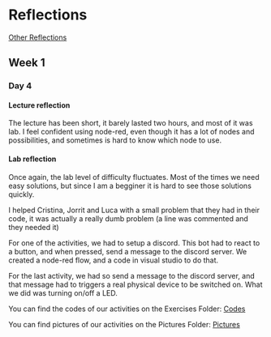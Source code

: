 # Reflections
[Other Reflections](../README.md)

## Week 1

### Day 4

#### Lecture reflection
The lecture has been short, it barely lasted two hours, and most of it was lab. I feel confident using node-red, even though it has a lot of nodes and possibilities, and sometimes is hard to know which node to use.

#### Lab reflection
Once again, the lab level of difficulty fluctuates. Most of the times we need easy solutions, but since I am a begginer it is hard to see those solutions quickly.

I helped Cristina, Jorrit and Luca with a small problem that they had in their code, it was actually a really dumb problem (a line was commented and they needed it)

For one of the activities, we had to setup a discord. This bot had to react to a button, and when pressed, send a message to the discord server. We created a node-red flow, and a code in visual studio to do that.

For the last activity, we had so send a message to the discord server, and that message had to triggers a real physical device to be switched on. What we did was turning on/off a LED.

You can find the codes of our activities on the Exercises Folder:
[Codes](/Teamfolder/Group1/exercises/exercise04/README.md)

You can find pictures of our activities on the Pictures Folder:
[Pictures](/Teamfolder/Group1/pictures/exercise04/)
